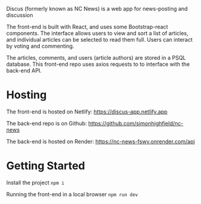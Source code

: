 Discus (formerly known as NC News) is a web app for news-posting and discussion

The front-end is built with React, and uses some Bootstrap-react components.
The interface allows users to view and sort a list of articles, and individual articles can be selected to read them full.
Users can interact by voting and commenting.

The articles, comments, and users (article authors) are stored in a PSQL database.
This front-end repo uses axios requests to to interface with the back-end API.


# Hosting
The front-end is hosted on Netlify:
https://discus-app.netlify.app

The back-end repo is on Github:
https://github.com/simonhighfield/nc-news

The back-end is hosted on Render:
https://nc-news-fswv.onrender.com/api


# Getting Started
Install the project
```npm i```

Running the front-end in a local browser
```npm run dev```
